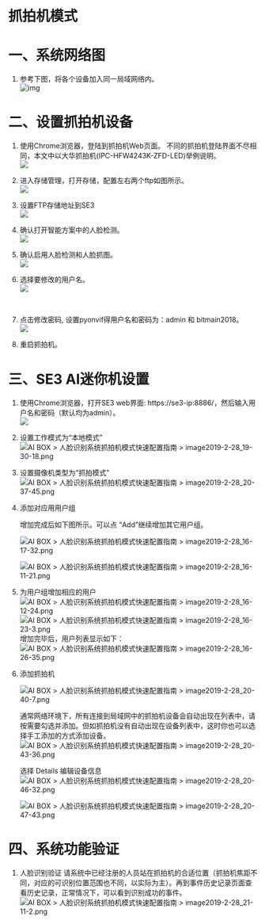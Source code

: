 # 抓拍机模式

# 一、系统网络图

1. 参考下图，将各个设备加入同一局域网络内。<br/>
   ![img](../../../imgs/wang-luo-zhua-pai-ji.png)<br/>

# 二、设置抓拍机设备

1. 使用Chrome浏览器，登陆到抓拍机Web页面。
   不同的抓拍机登陆界面不尽相同，本文中以大华抓拍机(IPC-HFW4243K-ZFD-LED)举例说明。<br/>
   ![](../../../imgs/image2019-2-28_20-52-29.png)<br/>

2. 进入存储管理，打开存储，配置左右两个ftp如图所示。<br/>
   ![](../../../imgs/image2019-3-7_14-19-30.png)<br/>

3. 设置FTP存储地址到SE3<br/>
   ![](../../../imgs/image2019-2-28_21-7-14.png)<br/>

4. 确认打开智能方案中的人脸检测。<br/>
   ![](../../../imgs/image2019-3-7_14-12-38.png)<br/>

5. 确认启用人脸检测和人脸抓图。<br/>
   ![](../../../imgs/image2019-3-7_14-20-47.png)<br/>

6. 选择要修改的用户名。<br/>
   ![](../../../imgs/image2019-3-6_16-11-36.png)

   <br/>
   
7. 点击修改密码, 设置pyonvif得用户名和密码为：admin 和 bitmain2018。<br/>
   ![](../../../imgs/image2019-3-7_17-32-46.png)<br/>

8. 重启抓拍机。

    



# 三、SE3 AI迷你机设置

1. 使用Chrome浏览器，打开SE3 web界面: https://se3-ip:8886/，然后输入用户名和密码（默认均为admin）。<br/>
   ![](../../../imgs/image2019-2-28_15-51-13.png)<br/>

2. 设置工作模式为“本地模式”<br/>
   ![AI BOX > 人脸识别系统抓拍机模式快速配置指南 > image2019-2-28_19-30-18.png](../../../imgs/image2019-2-28_19-30-18.png)<br/>

3. 设置摄像机类型为“抓拍模式”<br/>
   ![AI BOX > 人脸识别系统抓拍机模式快速配置指南 > image2019-2-28_20-37-45.png](../../../imgs/image2019-2-28_20-37-45.png?version=1&modificationDate=1551357465000&api=v2)<br/>

4. 添加对应用用户组

   

   增加完成后如下图所示。可以点 “Add”继续增加其它用户组。<br/>

   ![AI BOX > 人脸识别系统抓拍机模式快速配置指南 > image2019-2-28_16-17-32.png](../../../imgs/image2019-2-28_16-17-32.png)<br/>

   ![AI BOX > 人脸识别系统抓拍机模式快速配置指南 > image2019-2-28_16-11-21.png](../../../imgs/image2019-2-28_16-11-21.png)<br/>

5. 为用户组增加相应的用户<br/>
   ![AI BOX > 人脸识别系统抓拍机模式快速配置指南 > image2019-2-28_16-12-24.png](../../../imgs/image2019-2-28_16-12-24.png)<br/>
   ![AI BOX > 人脸识别系统抓拍机模式快速配置指南 > image2019-2-28_16-23-3.png](../../../imgs/image2019-2-28_16-23-3.png)<br/>
   增加完毕后，用户列表显示如下：<br/>
   ![AI BOX > 人脸识别系统抓拍机模式快速配置指南 > image2019-2-28_16-26-35.png](../../../imgs/image2019-2-28_16-26-35.png)<br/>

6. 添加抓拍机<br/>

   ![AI BOX > 人脸识别系统抓拍机模式快速配置指南 > image2019-2-28_20-40-7.png](../../../imgs/image2019-2-28_20-40-7.png)<br/>

   通常网络环境下，所有连接到局域网中的抓拍机设备会自动出现在列表中，请按需要勾选并添加。但如抓拍机没有自动出现在设备列表中，这时你也可以选择手工添加的方式添加设备。<br/>
   ![AI BOX > 人脸识别系统抓拍机模式快速配置指南 > image2019-2-28_20-43-36.png](../../../imgs/image2019-2-28_20-43-36.png)<br/>

   选择 Details 编辑设备信息<br/>
   ![AI BOX > 人脸识别系统抓拍机模式快速配置指南 > image2019-2-28_20-46-32.png](../../../imgs/image2019-2-28_20-46-32.png)<br/>

   ![AI BOX > 人脸识别系统抓拍机模式快速配置指南 > image2019-2-28_20-47-43.png](../../../imgs/image2019-2-28_20-47-43.png)<br/>

# 四、系统功能验证

1. 人脸识别验证
   请系统中已经注册的人员站在抓拍机的合适位置（抓拍机焦距不同，对应的可识别位置范围也不同，以实际为主）。再到事件历史记录页面查看历史记录，正常情况下，可以看到识别成功的事件。<br/>
   ![AI BOX > 人脸识别系统抓拍机模式快速配置指南 > image2019-2-28_21-11-2.png](../../../imgs/151566441615_.pic_hd.jpg)<br/>